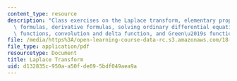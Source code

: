 ```yaml
---
content_type: resource
description: "Class exercises on the Laplace transform, elementary properties and\
  \ formulas, derivative formulas, solving ordinary differential equation, discontinuous\
  \ functions, convolution and delta function, and Green\u2019s function."
file: /media/https%3A/open-learning-course-data-rc.s3.amazonaws.com/18-03-differential-equations-spring-2010/d132835c950aa50fde695bdf049aea9a_MIT18_03S10_3ex.pdf
file_type: application/pdf
resourcetype: Document
title: Laplace Transform
uid: d132835c-950a-a50f-de69-5bdf049aea9a
---
```

